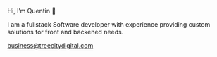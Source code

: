 Hi, I’m Quentin 👋 

  I am a fullstack Software developer with experience providing custom solutions for front and backened needs.
  
business@treecitydigital.com
  
<!---
/@Q-Mick is a ✨ special ✨ repository because its `README.md` (this file) appears on your GitHub profile.
You can click the Preview link to take a look at your changes.
--->
